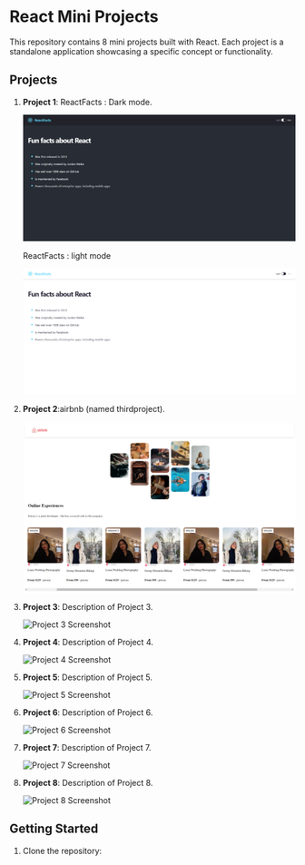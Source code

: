 # React Mini Projects

This repository contains 8 mini projects built with React. Each project is a standalone application showcasing a specific concept or functionality.

## Projects

1. **Project 1**: ReactFacts : Dark mode.

   ![Project 1 Screenshot](reactimages/factorsdark.png)
   
   ReactFacts : light mode

   ![Project 1 Screenshot](reactimages/factorslightmode.png)

3. **Project 2**:airbnb (named thirdproject).

   ![Project 2 Screenshot](reactimages/thirdprojectairbnb.png)

4. **Project 3**: Description of Project 3.

   ![Project 3 Screenshot](project3.png)

5. **Project 4**: Description of Project 4.

   ![Project 4 Screenshot](project4.png)

6. **Project 5**: Description of Project 5.

   ![Project 5 Screenshot](project5.png)

7. **Project 6**: Description of Project 6.

   ![Project 6 Screenshot](project6.png)

8. **Project 7**: Description of Project 7.

   ![Project 7 Screenshot](project7.png)

9. **Project 8**: Description of Project 8.

   ![Project 8 Screenshot](project8.png)

## Getting Started

1. Clone the repository:

